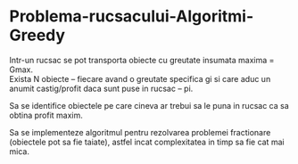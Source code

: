 # Problema-rucsacului-Algoritmi-Greedy

Intr-un rucsac se pot transporta obiecte cu greutate insumata maxima = Gmax.  
Exista N obiecte – fiecare avand o greutate specifica gi si care aduc un anumit castig/profit daca sunt puse in rucsac – pi. 

Sa se identifice obiectele pe care cineva ar trebui sa le puna in rucsac ca sa obtina profit maxim.

Sa se implementeze algoritmul pentru rezolvarea problemei fractionare (obiectele pot sa fie taiate), astfel incat complexitatea in timp sa fie cat mai mica. 
